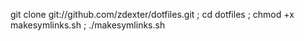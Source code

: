 git clone git://github.com/zdexter/dotfiles.git
; cd dotfiles
; chmod +x makesymlinks.sh
; ./makesymlinks.sh
